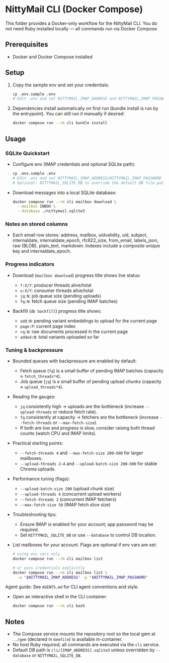 # NittyMail CLI (Docker Compose)

This folder provides a Docker-only workflow for the NittyMail CLI. You do not need Ruby installed locally — all commands run via Docker Compose.

## Prerequisites

- Docker and Docker Compose installed

## Setup

1. Copy the sample env and set your credentials:
   ```bash
   cp .env.sample .env
   # Edit .env and set NITTYMAIL_IMAP_ADDRESS and NITTYMAIL_IMAP_PASSWORD
   ```

2. Dependencies install automatically on first run (bundle install is run by the entrypoint). You can still run it manually if desired:
   ```bash
   docker compose run --rm cli bundle install
   ```

## Usage

### SQLite Quickstart

- Configure env (IMAP credentials and optional SQLite path):
  ```bash
  cp .env.sample .env
  # Edit .env and set NITTYMAIL_IMAP_ADDRESS/NITTYMAIL_IMAP_PASSWORD
  # Optional: NITTYMAIL_SQLITE_DB to override the default DB file path
  ```

- Download messages into a local SQLite database:
  ```bash
  docker compose run --rm cli mailbox download \
    --mailbox INBOX \
    --database ./nittymail.sqlite3
  ```

### Notes on stored columns

- Each email row stores: address, mailbox, uidvalidity, uid, subject, internaldate, internaldate_epoch, rfc822_size, from_email, labels_json, raw (BLOB), plain_text, markdown. Indexes include a composite unique key and internaldate_epoch.

### Progress indicators

- Download (`mailbox download`) progress title shows live status:
  - `f:X/Y`: producer threads alive/total
  - `u:X/Y`: consumer threads alive/total
  - `jq:N`: job queue size (pending uploads)
  - `fq:N`: fetch queue size (pending IMAP batches)

- Backfill (`db backfill`) progress title shows:
  - `add:N`: pending variant embeddings to upload for the current page
  - `page:P`: current page index
  - `rq:N`: raw documents processed in the current page
  - `added:N`: total variants uploaded so far

### Tuning & backpressure

- Bounded queues with backpressure are enabled by default:
  - Fetch queue (`fq`) is a small buffer of pending IMAP batches (capacity ≈ `fetch_threads*4`).
  - Job queue (`jq`) is a small buffer of pending upload chunks (capacity ≈ `upload_threads*4`).
- Reading the gauges:
  - `jq` consistently high → uploads are the bottleneck (increase `--upload-threads` or reduce fetch rate).
  - `fq` consistently at capacity → fetchers are the bottleneck (increase `--fetch-threads` or `--max-fetch-size`).
  - If both are low and progress is slow, consider raising both thread counts (watch CPU and IMAP limits).
- Practical starting points:
  - `--fetch-threads 4` and `--max-fetch-size 200–500` for larger mailboxes.
  - `--upload-threads 2–4` and `--upload-batch-size 200–500` for stable Chroma uploads.



- Performance tuning (flags):
  - `--upload-batch-size 200` (upload chunk size)
  - `--upload-threads 4` (concurrent upload workers)
  - `--fetch-threads 2` (concurrent IMAP fetchers)
  - `--max-fetch-size 50` (IMAP fetch slice size)

- Troubleshooting tips:
  - Ensure IMAP is enabled for your account; app password may be required.
  - Set `NITTYMAIL_SQLITE_DB` or use `--database` to control DB location.

- List mailboxes for your account. Flags are optional if env vars are set:
  ```bash
  # using env vars only
  docker compose run --rm cli mailbox list

  # or pass credentials explicitly
  docker compose run --rm cli mailbox list \
    -a "$NITTYMAIL_IMAP_ADDRESS" -p "$NITTYMAIL_IMAP_PASSWORD"
  ```

Agent guide: See `AGENTS.md` for CLI agent conventions and style.

- Open an interactive shell in the CLI container:
  ```bash
  docker compose run --rm cli bash
  ```

## Notes

- The Compose service mounts the repository root so the local gem at `../gem` (declared in `Gemfile`) is available in-container.
- No host Ruby required; all commands are executed via the `cli` service.
- Default DB path is `cli/[IMAP_ADDRESS].sqlite3` unless overridden by `--database` or `NITTYMAIL_SQLITE_DB`.
